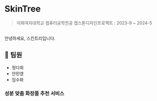 
# SkinTree

> 이화여자대학교 컴퓨터공학전공 캡스톤디자인프로젝트 : 2023-9 ~ 2024-5
<br>
안녕하세요, 스킨트리입니다. 


## 🔧 팀원

* 정다희
* 안민영
* 임수화
	

### <b>성분 맞춤 화장품 추천 서비스</b>


<br>


